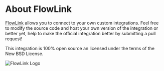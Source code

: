 # About FlowLink

[FlowLink](http://flowlink.io/) allows you to connect to your own custom integrations.
Feel free to modify the source code and host your own version of the integration
or better yet, help to make the official integration better by submitting a pull request!

This integration is 100% open source an licensed under the terms of the New BSD License.

![FlowLink Logo](http://flowlink.io/wp-content/uploads/logo-1.png)
